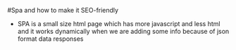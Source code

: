 #Spa and how to make it SEO-friendly
- SPA is a small size html page which has more javascript and less html and it works dynamically when we are adding some info because of json format data responses
